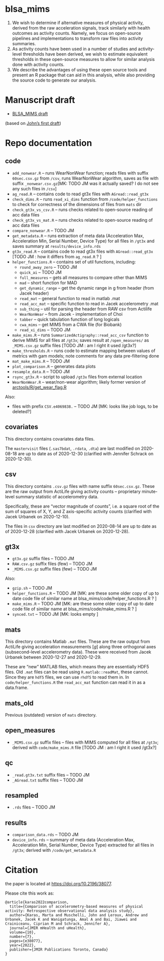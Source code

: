
<!-- README.md is generated from README.Rmd. Please edit that file -->

# blsa_mims

<!-- badges: start -->

<!-- badges: end -->

1.  We wish to determine if alternative measures of physical activity,
    derived from the raw acceleration signals, track similarly with
    health outcomes as activity counts. Namely, we focus on open-source
    pipelines and implementations to transform raw files into activity
    summaries.  
2.  As activity counts have been used in a number of studies and
    activity-level thresholds have been derived, we wish to estimate
    equivalent thresholds in these open-source measures to allow for
    similar analysis done with activity counts.
3.  We describe the advantages of using these open source tools and
    present an R package that can aid in this analysis, while also
    providing the source code to generate our analysis.

# Manuscript draft

- [BLSA_MIMS
  draft](https://docs.google.com/document/d/1fRP6zrzATz7mky-c44kSXnRAMXghd-DEhVb-YokLtS4/edit?usp=sharing)

(based on [John’s first
draft](https://docs.google.com/document/d/11ULWQlMqsx4NHarXwDPZHmrTHVNL51ZUNEitQhYVF68/edit?usp=sharing))

# Repo documentation

## code

- `add_nonwear.R` – runs WearNonWear function; reads files with suffix
  `60sec.csv.gz` from `/csv`, runs WearNonWear algorithm, saves as file
  with suffix `_nonwear.csv.gz`\[MK: TODO JM was it actually saved? I do
  not see any such files in `/csv`\]
- `ag_read.R` – contains code to read gt3x files with
  `AGread::read_gt3x`
- `check_dims.R` – runs `read_xi_dims` function from
  `/code/helper_functions` to check for correctness of the dimensions of
  files from `mats` dir
- `check_gt3x_vs_csv.R` – runs checks related to open-source reading of
  acc data files
- `check_gt3x_vs_mat.R` – runs checks related to open-source reading of
  acc data files
- `compare_nonwear.R` – TODO JM
- `get_metadata.R` – runs extraction of meta data (Acceleration Max,
  Acceleration Min, Serial Number, Device Type) for all files in `/gt3x`
  and saves summary at `results/device_info.rds`
- `gt3x_read.R` – contains code to read gt3x files with
  `AGread::read_gt3x` \[TODO JM : how it differs from `ag_read.R` ? \]
- `helper_functions.R` – contains set of util functions, including:
  - `round_away_zero` – TODO JM
  - `quick_ai` – TODO JM
  - `full_measures` – gets all measures to compare other than MIMS
  - `mad` – short function for MAD
  - `get_dynamic_range` – get the dynamic range in g from header (from
    Jacek header)
  - `read_mat` – general function to read in matlab .mat
  - `read_acc_mat` – specific function to read in Jacek accelerometry
    .mat
  - `sub_thing` – util for parsing the header from RAW csv from Actilife
  - `WearNonWear` – from Jacek - implementation of Choi
  - `tabber` – quick tabulation function of long logicals
  - `cwa_mims` – get MIMS from a CWA file (for Biobank)
  - `read_xi_dims` – TODO JM
- `make_mims.R` – runs `SummarizedActigraphy::read_acc_csv` function to
  derive MIMS for all files at `/gt3x`; saves result at
  `/open_measures/` as `_MIMS.csv.gz` suffix files \[TODO JM : am I
  right it used /gt3x?\]
- `make_thresholds.R` – runs code to estimate mapping between values of
  metrics with gam models; note comments for any data pre-filtering done
- `mat_make_mims.R` – TODO JM
- `plot_comparison.R` – generates data plots
- `resample_data.R` – TODO JM
- `rsync_gt3x.R` – script to upload `/gt3x` files from external location
- `WearNonWear.R` – wear/non-wear algorithm; likely former version of
  [arctools/R/get_wear_flag.R](https://github.com/martakarass/arctools/blob/master/R/get_wear_flag.R)

Also:

- files with prefix `CSV.e4069838.` – TODO JM \[MK: looks like job logs,
  to be deleted?\]

## covariates

This directory contains covariates data files.

The `mastervisit` files (`.sas7bdat`, `.rdata`, `.dta`) are last
modified on 2020-08-18 are up to date as of 2020-12-30 (clarified with
Jennifer Schrack on 2020-12-30).

## csv

This directory contains `.csv.gz` files with name suffix `60sec.csv.gz`.
These are the raw output from ActiLife giving activity counts –
proprietary minute-level summary statistic of accelerometry data.

Specifically, these are “vector magnitude of counts”, i.e. a square root
of the sum of squares of X, Y, and Z axis-specific activity counts
(clarified with Jacek Urbanek on 2020-12-10).

The files in `csv` directory are last modified on 2020-08-14 are up to
date as of 2020-12-28 (clarified with Jacek Urbanek on 2020-12-28).

## gt3x

- `gt3x.gz` suffix files – TODO JM
- `RAW.csv.gz` suffix files (few) – TODO JM
- `_MIMS.csv.gz` suffix files (few) – TODO JM

Also:

- `gzip.sh` – TODO JM
- `helper_functions.R` – TODO JM \[MK: are these some older copy of up
  to date code file of similar name at blsa_mims/code/helper_functions.R
  ? \]
- `make_mims.R` – TODO JM \[MK: are these some older copy of up to date
  code file of similar name at blsa_mims/code/make_mims.R ? \]
- `synced.txt` – TODO JM \[MK: looks empty \]

## mats

This directory contains Matlab `.mat` files. These are the raw output
from ActiLife giving acceleration measurements \[*g*\] along three
orthogonal axes (subsecond-level accelerometry data). These were
received from Jacek Urbanek between 2020-12-27 and 2020-12-29.

These are “new” MATLAB files, which means they are essentially HDF5
files. Old `.mat` files can be read using `R.matlab::readMat`, these
cannot. Since they are `hdf5` files, we can use `rhdf5` to read them in.
In `code/helper_functions.R` the `read_acc_mat` function can read it in
as a data.frame.

## mats_old

Previous (outdated) version of `mats` directory.

## open_measures

- `_MIMS.csv.gz` suffix files – files with MIMS computed for all files
  at `/gt3x`; derived with `code/make_mims.R` file \[TODO JM : am I
  right it used /gt3x?\]

## qc

- `_read.gt3x.txt` suffix files – TODO JM
- `_AGread.txt` suffix files – TODO JM

## resampled

- `.rds` files – TODO JM

## results

- `comparison_data.rds` – TODO JM
- `device_info.rds` – summary of meta data (Acceleration Max,
  Acceleration Min, Serial Number, Device Type) extracted for all files
  in `/gt3x`; derived with `/code/get_metadata.R`

# Citation

the paper is located at <https://doi.org/10.2196/38077>.

Please cite this work as:

    @article{karas2022comparison,
      title={Comparison of accelerometry-based measures of physical activity: Retrospective observational data analysis study},
      author={Karas, Marta and Muschelli, John and Leroux, Andrew and Urbanek, Jacek K and Wanigatunga, Amal A and Bai, Jiawei and Crainiceanu, Ciprian M and Schrack, Jennifer A},
      journal={JMIR mHealth and uHealth},
      volume={10},
      number={7},
      pages={e38077},
      year={2022},
      publisher={JMIR Publications Toronto, Canada}
    }
